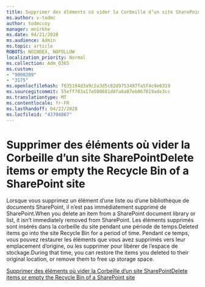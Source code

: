 ```yaml
---
title: Supprimer des éléments où vider la Corbeille d’un site SharePoint
ms.author: v-todmc
author: todmccoy
manager: mnirkhe
ms.date: 04/21/2020
ms.audience: Admin
ms.topic: article
ROBOTS: NOINDEX, NOFOLLOW
localization_priority: Normal
ms.collection: Adm_O365
ms.custom:
- "9000209"
- "3175"
ms.openlocfilehash: f035104d3a9c2a3d5c82d9753497fa5f4c9e6319
ms.sourcegitcommit: 55eff703a17e500681d8fa6a87eb067019ade3cc
ms.translationtype: MT
ms.contentlocale: fr-FR
ms.lasthandoff: 04/22/2020
ms.locfileid: "43704867"
---
```

# <a name="delete-items-or-empty-the-recycle-bin-of-a-sharepoint-site"></a><span data-ttu-id="01a0c-102">Supprimer des éléments où vider la Corbeille d’un site SharePoint</span><span class="sxs-lookup"><span data-stu-id="01a0c-102">Delete items or empty the Recycle Bin of a SharePoint site</span></span> 

<span data-ttu-id="01a0c-103">Lorsque vous supprimez un élément d’une liste ou d’une bibliothèque de documents SharePoint, il n’est pas immédiatement supprimé de SharePoint.</span><span class="sxs-lookup"><span data-stu-id="01a0c-103">When you delete an item from a SharePoint document library or list, it isn’t immediately removed from SharePoint.</span></span> <span data-ttu-id="01a0c-104">Les éléments supprimés sont insérés dans la corbeille du site pendant une période de temps.</span><span class="sxs-lookup"><span data-stu-id="01a0c-104">Deleted items go into the site Recycle Bin for a period of time.</span></span> <span data-ttu-id="01a0c-105">Pendant ce temps, vous pouvez restaurer les éléments que vous avez supprimés vers leur emplacement d’origine, ou les supprimer pour libérer de l’espace de stockage.</span><span class="sxs-lookup"><span data-stu-id="01a0c-105">During that time, you can restore the items you deleted to their original location, or remove them to free up storage space.</span></span>

[<span data-ttu-id="01a0c-106">Supprimer des éléments où vider la Corbeille d’un site SharePoint</span><span class="sxs-lookup"><span data-stu-id="01a0c-106">Delete items or empty the Recycle Bin of a SharePoint site</span></span>](https://support.office.com/article/2e713599-d13e-40d6-96dc-66f0a366f74e)